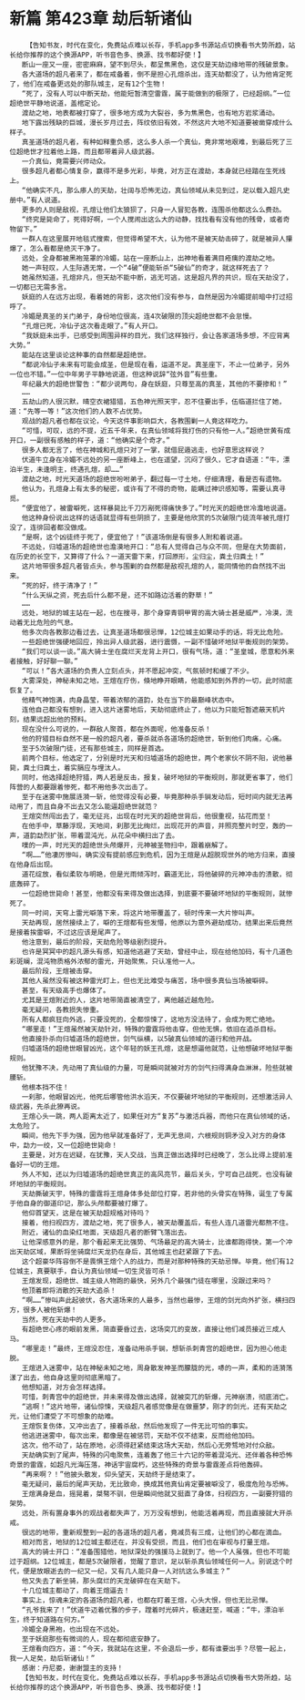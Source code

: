 # 新篇 第423章 劫后斩诸仙
        【告知书友，时代在变化，免费站点难以长存，手机app多书源站点切换看书大势所趋，站长给你推荐的这个换源APP，听书音色多、换源、找书都好使！】
       断山一座又一座，密密麻麻，望不到尽头，都呈焦黑色，这仅是天劫边缘地带的残破景象。
       各大道场的超凡者来了，都在戒备着，倒不是担心孔煊杀出，连天劫都没了，认为他肯定死了，他们在戒备更远处的那队城主，足有12个生物！
       “死了，没有人可以中断天劫，他能短暂清空雷霆，属于能做到的极限了，已经超纲。”一位超绝世平静地说道，盖棺定论。
       渡劫之地，地表都被打穿了，很多地方成为大裂谷，多为焦黑色，也有地方岩浆涌动。
       地下露出残缺的巨城，漫长岁月过去，阵纹依旧有效，不然这片大地不知道要被凿穿成什么样子。
       真圣道场的超凡者，有种如释重负感，这么多人杀一个真仙，竟非常地艰难，到最后死了三位超绝世才拉着他上路，而且都带着异人级武器。
       一介真仙，竟需要兴师动众。
       很多超凡者都心情复杂，赢得不是多光彩，毕竟，对方正在渡劫，本身就已经踏在生死线上。
       “他确实不凡，那么瘆人的天劫，壮阔与恐怖无边，真仙领域从未见到过，足以载入超凡史册中。”有人说道。
       更多的人则是敌视，孔煊让他们太狼狈了，只身一人冒犯各教，连围杀他都这么么费劲。
       “终究是毙命了，死得好啊，一个人搅闹出这么大的动静，找找看有没有他的残骨，或者奇物留下。”
       一群人在这里展开地毯式搜索，但觉得希望不大，认为他不是被天劫击碎了，就是被异人攥爆了，怎么看都是绝灭干净了。
       远处，全身都被黑袍笼罩的冷媚，站在一座断山上，出神地看着满目疮痍的渡劫之地。
       她一声轻叹，人生际遇无常，一个“4破”便能斩杀“5破仙”的奇才，就这样死去了？
       她虽然知道，孔煊非凡，但天劫不能中断，逃无可逃，这是超凡界的共识，现在天劫没了，一切都已无需多言。
       妖庭的人在远方出现，看着她的背影，这次他们没有参与，自然是因为冷媚提前暗中打过招呼了。
       冷媚是真圣的关门弟子，身份地位很高，连4次破限的顶尖超绝世都不会怠慢。
       “孔煊已死，冷仙子这次看走眼了。”有人开口。
       “我妖庭未出手，已感受到周围异样的目光，我们这样独行，会让各家道场多想，不应背离大势。”
       能站在这里谈论这种事的自然都是超绝世。
       “都说冷仙子未来有可能会成圣，但是现在看，运道不足。真圣座下，不止一位弟子，另外一位也不错。”一位中年男子平静地说道，但这种说辞“弦外音”有些重。
       年纪最大的超绝世警告：“都少说两句，身在妖庭，只尊至高的真圣，其他的不要掺和！”
       ……
       五劫山的人很沉默，晴空衣裙猎猎，五色神光照天宇，忍不住要出手，伍临道拦住了她，道：“先等一等！”这次他们的人数不占优势。
       观战的超凡者也都在议论，今天这件事影响巨大，各教围剿一人竟这样吃力。
       “可惜，可叹，远的不提，近五千年来，在真仙领域将我打伤的只有他一人。”超绝世黄有成开口，一副很有感触的样子，道：“他确实是个奇才。”
       很多人都无言了，他在神城和孔煊只对了一掌，就借屁遁逃走，也好意思这样说？
       伏道牛立身在冷媚不远处的另一座断峰上，也在遥望，沉闷了很久，它才自语道：“牛，漂泊半生，未逢明主，终遇孔煊，却……”
       渡劫之地，时光天道场的超绝世吩咐弟子，翻过每一寸土地，仔细清理，看是否有遗物。
       他认为，孔煊身上有太多的秘密，或许有了不得的奇物，能瞒过神识感知等，需要认真寻觅。
       “便宜他了，被雷噼死，这样暴毙比千刀万剐死得痛快多了。”时光天的超绝世冷澹地说道。
       他这种身份说出这样的话语就显得有些阴损了，主要是他欣赏的5次破限门徒流年被孔煊打没了，连徘回者都没做成。
       “是啊，这个凶徒终于死了，便宜他了！”该道场倒是有很多人附和着说道。
       不远处，归墟道场的超绝世也澹漠地开口：“总有人觉得自己与众不同，但是在大势面前，在历史的长空下，又算得了什么？一道天雷下来，打回原形，尘归尘，粪土归粪土！”
       这片地带很多超凡者皆点头，参与围剿的自然都是敌视孔煊的人，能同情他的自然找不出来。
       “死的好，终于清净了！”
       “什么天纵之资，死去后什么都不是，还不如路边活着的野草！”
       ……
       远处，地狱的城主站在一起，也在搜寻，那个身穿青铜甲胃的高大骑士甚是威严，冷漠，流动着无比危险的气息。
       他多次向各教那边看过去，让真圣道场都很忌惮，12位城主如果动手的话，将无比危险。
       一些超绝世强硬地回应，拎出异人级武器，进行震慑，一副不惜破坏地狱平衡规则的架势。
       “我们可以谈一谈。”高大骑士坐在腐烂天龙背上开口，很有气场，道：“圣皇城，愿意和外来者接触，好好聊一聊。”
       “可以！”各大道场的负责人立刻点头，并不愿起冲突，气氛顿时和缓了不少。
       大雾深处，神秘未知之地，王煊在疗伤，倏地睁开眼睛，他能感知到外界的一切，此时彻底恢复了。
       他精气神饱满，肉身晶莹，带着浓郁的道韵，处在当下的最巅峰状态中。
       连他自己都没有想到，进入这片迷雾地后，天劫彻底终止了，他以为只能短暂遮蔽天机片刻，结果远超出他的预料。
       现在没什么可说的，一群敌人聚首，都在外面呢，他准备反杀！
       他的狩猎目标自然不是一般的超凡者，要杀就杀各道场的超绝世，斩到他们肉痛，心痛。
       至于5次破限门徒，还有那些城主，同样是首选。
       前两个目标，他选定了，分别是时光天和归墟道场的超绝世，两个老家伙不阴不阳，说他暴毙，粪土归粪土，着实膈应与埋汰人。
       同时，他选择超绝狩猎，两人若是反击，报复，破坏地狱的平衡规则，那就更省事了，他们阵营的人都要跟着惨死，都不用他多次出击了。
       至于在迷雾中施展涟漪一斩，他觉得没有必要，毕竟那种杀手锏发动后，短时间内就无法再动用了，而且自身不出去又怎么能逼超绝世就范？
       王煊突然闯出去了，毫无征兆，出现在时光天的超绝世背后，他很重视，拈花而至！
       在他手中，草藤浮现，天地间，刹那无比绚烂，出现花开的声音，并照亮整片时空，轰的一声，道韵勐烈扩张，带着混沌光，从花朵中横扫出了去。
       噗的一声，时光天的超绝世头颅爆开，元神被圣物扫中，跟着崩解了。
       “啊……”他凄厉惨叫，确实没有提前感应到危机，因为王煊是从超脱现世外的地方归来，直接在他身后出现。
       道花绽放，看似柔软与明艳，但是光雨倾泻时，霸道无比，将他破碎的元神冲击的溃散，彻底轰碎了。
       一位超绝世毙命！甚至，他都没有来得及做出选择，到底要不要破坏地狱的平衡规则，就惨死了。
       同一时间，天穹上雷光噼落下来，将这片地带覆盖了，顿时传来一大片惨叫声。
       天劫再现，居然接续上了，噼的王煊都有些发懵，他原以为意外避劫成功，结果出来后竟然是接着挨雷噼，不过这应该是尾声了。
       他注意到，最后的阶段，天劫危险等级剧烈提升。
       也许是冥冥中的超凡源头有感，知道他逃避了天劫，曾经中止，现在给他加码，有十几道色彩斑斓，混沌物质格外浓郁的雷光，开始聚焦，只认准他一人。
       最后阶段，王煊被击穿。
       其他人虽然没有被这种雷光盯上，但也无比难受与痛苦，场中很多真仙当场被噼碎。
       甚至，有天级高手也爆体了。
       尤其是王煊附近的人，这片地带简直被清空了，离他越近越危险。
       毫无疑问，各教损失惨重。
       所有人都疯狂向外逃，只要没死的，全都惊悚了，这地方没法待了，会成为死亡绝地。
       “哪里走！”王煊虽然被天劫针对，特殊的雷霆将他击穿，但他无惧，依旧在追杀目标。
       他直接扑杀向归墟道场的超绝世，剑气纵横，以5破真仙领域的道行和他开战。
       归墟道场的超绝世眼冒凶光，这个年轻的妖王孔煊，这是想逼他就范，让他想破坏地狱平衡规则。
       他犹豫不决，先动用了真仙级的力量，可是瞬间就被对方的剑气扫得满身血淋淋，险些就被腰斩。
       他根本挡不住！
       一刹那，他眼冒凶光，他死后哪管他洪水滔天，不仅要破坏地狱的平衡规则，还想激活异人级武器，先杀此獠再说。
       王煊心头一跳，两人距离太近了，如果任对方“复苏”与激活兵器，而他只在真仙领域的话，太危险了。
       瞬间，他先下手为强，因为他早就准备好了，无声无息间，六根规则铜矛没入对方的身体中，勐力一绞，又一位超绝世毙命！
       主要是，对方在迟疑，在犹豫，天人交战，当真正做出选择时已经晚了，怎么比得上提前准备好一切的王煊。
       外人不知，还以为归墟道场的超绝世真正的高风亮节，最后关头，宁可自己战死，也没有破坏地狱的平衡规则。
       天劫撕破天宇，特殊的雷霆将王煊身体多处部位打穿，若非他的头骨实在特殊，诞生了专属于他自身的御道印记，那么头颅都要被打爆了。
       他仰首望天，这是在被天劫超规格对待吗？
       接着，他扫视四方，渡劫之地，死了很多人，被天劫覆盖后，有些人连几道雷光都熬不住。
       附近，诸仙的血染红地面，天级超凡者的断臂飞落出去。
       让他深感意外的是，那个看起来无比强势、气场最足的高大骑士，比谁都跑得快，第一个冲出天劫区域，果断将坐骑腐烂天龙扔在身后，其他城主也赶紧跟了下去。
       这个超豪华阵容倒不是畏惧王煊个人的战力，而是对那种特殊的天劫忌惮。毕竟，他们有12位城主，真要联手，自认为真仙领域一切生灵皆可杀！
       王煊发现，超绝世、城主级人物跑的最快，另外几个最强门徒在哪里，没跟过来吗？
       他顶着即将消散的天劫大追杀！
       “啊……”惨叫声此起彼伏，各大道场来的人最多，当然也最惨，王煊的剑光向外扩张，横扫四方，很多人被他斩爆！
       当然，死在天劫中的人更多。
       有超绝世心疼的眼前发黑，简直要昏过去，这场突兀的变故，直接让他们减员接近三成人马。
       “哪里走！”最终，王煊没忍住，准备动用杀手锏，想斩杀刺青宫的超绝世，因为担心他走脱。
       王煊进入迷雾中，站在神秘未知之地，周身散发神圣而朦胧的光，哧的一声，柔和的涟漪荡漾了出去，他自身这里则彻底黑暗了。
       他想知道，对方会怎样选择。
       可惜，刺青宫中的超绝世，并未来得及做出选择，就被突兀的斩爆，元神崩溃，彻底消亡。
       “逃啊！”这片地带，诸仙惊悚，天级超凡者感觉像是在做噩梦，刚才的剑光，还有天劫之光，让他们遭受了不可想象的劫难。
       王煊恢复伤体，又冲出去了，接着杀敌，然后他发现了一件无比可怕的事实。
       他逃进迷雾中，每次出来，都像是在被惩罚，天劫不仅不结束，反而给他加码。
       这次，他不动了，站在原地，必须得赶紧结束这场大天劫，然后心无旁骛地对付众敌。
       天劫确实到了尾声，特殊的闪电聚焦，连着轰了他三十六记的带着混沌光、还伴着各种恐怖奇景的雷霆，如超凡光海压落，神话宇宙腐朽，这些特殊的奇景与雷霆差点将他轰碎。
       “再来啊？！”他披头散发，仰头望天，天劫终于是结束了。
       毫无疑问，最后的尾声天劫，无比致命，换成其他真仙肯定要被噼没了，极度危险与恐怖。
       王煊满身是血，摇晃着，桀骜不驯，但是瞬间他就又挺直了身体，扫视四方，一副要狩猎的架势。
       远处，所有置身事外的观战者都失声了，万万没有想到，他能活着再现，而且直接就大开杀戒。
       很远的地带，重新规整到一起的各道场的超凡者，竟减员有三成，让他们的心都在滴血。
       相对而言，地狱的12位城主都还在，并没有受损，而且，他们也在审视与打量王煊。
       高大的骑士开口：“准备围猎他，地狱深处的强援马上就到了。他一个人虽强，但也不可能过于超纲。12位城主，都是5次破限者，觉醒了意识，足以斩杀真仙领域任何一人。别说这个时代，便是放眼逝去的一纪又一纪，又有几人能只身一人对抗这么多城主？”
       他又失去了新坐骑，那头腐烂的天龙破碎在在天劫下。
       十几位城主都动了，向着王煊逼去！
       事实上，惊魂未定的各道场的超凡者，也都在盯着王煊，心头大恨，但也无比忌惮。
       “孔爷我来了！”伏道牛迈着优雅的步子，蹚着时光碎片，极速赶至，喊道：“牛，漂泊半生，终于知道路在何方。”
       冷媚全身黑袍，也出现在不远处。
       至于妖庭那些有微词的人，现在都彻底安静了。
       王煊看向四方，道：“今天，我就站在这里，不会退后一步，都有谁要出手？尽管一起上，我一人足矣，劫后斩诸仙！”
       感谢：丹尼娄，谢谢盟主的支持！
       【告知书友，时代在变化，免费站点难以长存，手机app多书源站点切换看书大势所趋，站长给你推荐的这个换源APP，听书音色多、换源、找书都好使！】